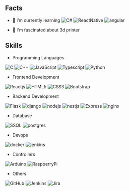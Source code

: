 

## Facts

- 🌱 I’m currently learning
![C#](https://img.shields.io/badge/C%23-239120?style=for-the-badge&logo=c-sharp&logoColor=white)
![ReactNative](https://img.shields.io/badge/ReactNative-222222?style=for-the-badge&logo=React&logoColor=)
![angular](https://img.shields.io/badge/Angular-DD0031?style=for-the-badge&logo=angular&logoColor=white)

- 💬 I'm fascinated about 3d printer

## Skills
  - Programming Languages
    
![C](https://img.shields.io/badge/C-00599C?style=for-the-badge&logo=c&logoColor=white)
![C++](https://img.shields.io/badge/C%2B%2B-00599C?style=for-the-badge&logo=c%2B%2B&logoColor=white)
![JavaScript](https://img.shields.io/badge/JavaScript-F7DF1E?style=for-the-badge&logo=javascript&logoColor=black)
![Typescript](https://img.shields.io/badge/TypeScript-3178C6?style=for-the-badge&logo=typescript&logoColor=white)
![Python](https://img.shields.io/badge/Python-14354C?style=for-the-badge&logo=python&logoColor=white)

  - Frontend Development
  
![Reactjs](https://shields.io/badge/react-black?logo=react&style=for-the-badge)
![HTML5](https://img.shields.io/badge/HTML5-E34F26?style=for-the-badge&logo=html5&logoColor=white)
![CSS3](https://img.shields.io/badge/CSS3-1572B6?style=for-the-badge&logo=css3&logoColor=white)
![Bootstrap](https://img.shields.io/badge/Bootstrap-563D7C?style=for-the-badge&logo=bootstrap&logoColor=white)

  - Backend Development
    
![Flask](https://img.shields.io/badge/Flask-000000?style=for-the-badge&logo=flask&logoColor=white)
![django](https://img.shields.io/badge/Django-092E20?style=for-the-badge&logo=django&logoColor=green)
![nodejs](https://img.shields.io/badge/node.js-339933?style=for-the-badge&logo=Node.js&logoColor=white)
![nestjs](https://img.shields.io/badge/nestjs-E0234E?style=for-the-badge&logo=nestjs&logoColor=white)
![Express](https://img.shields.io/badge/express.js-000000?style=for-the-badge&logo=express&logoColor=white)
![nginx](https://img.shields.io/badge/Nginx-009639?logo=nginx&logoColor=white&style=for-the-badge)

  - Database
    
![SSQL](https://img.shields.io/badge/Microsoft_SQL_Server-CC2927)
![postgres](https://img.shields.io/badge/postgresql-4169e1?style=for-the-badge&logo=postgresql&logoColor=white)

  - Devops
    
![docker](https://img.shields.io/badge/docker-257bd6?style=for-the-badge&logo=docker&logoColor=white)
![jenkins](https://img.shields.io/badge/Jenkins-D24939?style=for-the-badge&logo=Jenkins&logoColor=white)

  - Controllers
    
![Arduino](https://img.shields.io/badge/Arduino-00979D?style=for-the-badge&logo=Arduino&logoColor=white)
![RaspberryPi](https://img.shields.io/badge/Raspberry%20Pi-A22846?style=for-the-badge&logo=Raspberry%20Pi&logoColor=white)

  - Others
    
![GitHub](https://img.shields.io/badge/GitHub-000000?style=for-the-badge&logo=GitHub&logoColor=white)
![Jenkins](https://img.shields.io/badge/Jenkins-D24939?style=for-the-badge&logo=Jenkins&logoColor=white)
![Jira](https://img.shields.io/badge/Jira-0052CC?style=for-the-badge&logo=Jira&logoColor=white)
